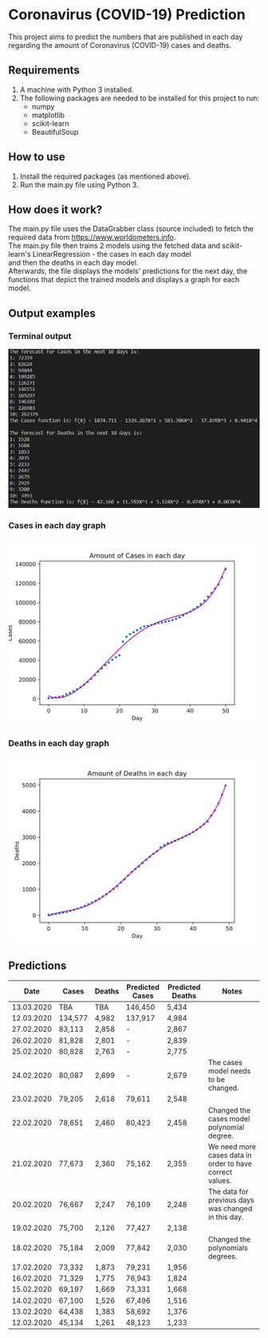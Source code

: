 # Coronavirus (COVID-19) Prediction
This project aims to predict the numbers that are published in each day regarding the amount of Coronavirus (COVID-19) cases and deaths.

## Requirements
1. A machine with Python 3 installed.
2. The following packages are needed to be installed for this project to run:
    - numpy
    - matplotlib
    - scikit-learn
    - BeautifulSoup

## How to use
1. Install the required packages (as mentioned above).
2. Run the main.py file using Python 3.

## How does it work?
The main.py file uses the DataGrabber class (source included) to fetch the required data from https://www.worldometers.info.  
The main.py file then trains 2 models using the fetched data and scikit-learn's LinearRegression - the cases in each day model  
and then the deaths in each day model.  
Afterwards, the file displays the models' predictions for the next day, the functions that depict the trained models and displays a graph for each model.

## Output examples
### Terminal output
![Terminal output](/outputs/terminal.png)

### Cases in each day graph
![Cases in each day graph](/outputs/cases_in_each_day.svg)

### Deaths in each day graph
![Deaths in each day graph](/outputs/deaths_in_each_day.svg)

## Predictions
| Date       | Cases   | Deaths | Predicted Cases | Predicted Deaths | Notes                                                    |
| ---------- | ------  | ------ | --------------- | ---------------- | -------------------------------------------------------- |
| 13.03.2020 | TBA     | TBA    | 146,450         | 5,434            |                                                          |
| 12.03.2020 | 134,577 | 4,982  | 137,917         | 4,984            |                                                          |
| 27.02.2020 | 83,113  | 2,858  | -               | 2,867            |                                                          |
| 26.02.2020 | 81,828  | 2,801  | -               | 2,839            |                                                          |
| 25.02.2020 | 80,828  | 2,763  | -               | 2,775            |                                                          |
| 24.02.2020 | 80,087  | 2,699  | -               | 2,679            | The cases model needs to be changed.                     |
| 23.02.2020 | 79,205  | 2,618  | 79,611          | 2,548            |                                                          |
| 22.02.2020 | 78,651  | 2,460  | 80,423          | 2,458            | Changed the cases model polynomial degree.               |
| 21.02.2020 | 77,673  | 2,360  | 75,162          | 2,355            | We need more cases data in order to have correct values. |
| 20.02.2020 | 76,667  | 2,247  | 76,109          | 2,248            | The data for previous days was changed in this day.      |
| 19.02.2020 | 75,700  | 2,126  | 77,427          | 2,138            |                                                          |
| 18.02.2020 | 75,184  | 2,009  | 77,842          | 2,030            | Changed the polynomials degrees.                         |
| 17.02.2020 | 73,332  | 1,873  | 79,231          | 1,956            |                                                          |
| 16.02.2020 | 71,329  | 1,775  | 76,943          | 1,824            |                                                          |
| 15.02.2020 | 69,197  | 1,669  | 73,331          | 1,668            |                                                          |
| 14.02.2020 | 67,100  | 1,526  | 67,496          | 1,516            |                                                          |
| 13.02.2020 | 64,438  | 1,383  | 58,692          | 1,376            |                                                          |
| 12.02.2020 | 45,134  | 1,261  | 48,123          | 1,233            |                                                          |
